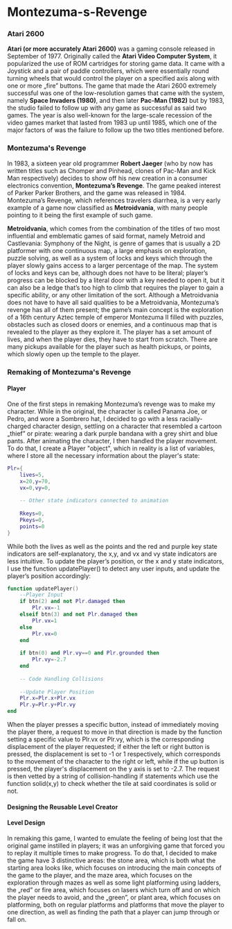 # Montezuma-s-Revenge

### Atari 2600

**Atari (or more accurately Atari 2600)** was a gaming console released in September of 1977. Originally called the **Atari Video Computer System**, it popularized the use of ROM cartridges for storing game data. It came with a Joystick and a pair of paddle controllers, which were essentially round turning wheels that would control the player on a specified axis along with one or more „fire” buttons. The game that made the Atari 2600 extremely successful was one of the low-resolution games that came with the system, namely **Space Invaders (1980)**, and then later **Pac-Man (1982)** but by 1983, the studio failed to follow up with any game as successful as said two games. The year is also well-known for the large-scale recession of the video games market that lasted from 1983 up until 1985, which one of the major factors of was the failure to follow up the two titles mentioned before. 

### Montezuma's Revenge

In 1983, a sixteen year old programmer **Robert Jaeger** (who by now has written titles such as Chomper and Pinhead, clones of Pac-Man and Kick Man respectively) decides to show off his new creation in a consumer electronics convention, **Montezuma’s Revenge**. The game peaked interest of Parker Parker Brothers, and the game was released in 1984. Montezuma’s Revenge, which references travelers diarrhea, is a very early example of a game now classified as **Metroidvania**, with many people pointing to it being the first example of such game. 

**Metroidvania**, which comes from the combination of the titles of two most influential and emblematic games of said format, namely Metroid and Castlevania: Symphony of the Night, is genre of games that is usually a 2D platformer with one continuous map, a large emphasis on exploration, puzzle solving, as well as a system of locks and keys which through the player slowly gains access to a larger percentage of the map. The system of locks and keys can be, although does not have to be literal; player’s progress can be blocked by a literal door with a key needed to open it, but it can also be a ledge that’s too high to climb that requires the player to gain a specific ability, or any other limitation of the sort. Although a Metroidvania does not have to have all said qualities to be a Metroidvania, Montezuma’s revenge has all of them present; the game’s main concept is the exploration of a 16th century Aztec temple of emperor Montezuma II filled with puzzles, obstacles such as closed doors or enemies, and a continuous map that is revealed to the player as they explore it. The player has a set amount of lives, and when the player dies, they have to start from scratch. There are many pickups available for the player such as health pickups, or points, which slowly open up the temple to the player.

### Remaking of Montezuma's Revenge
#### Player
One of the first steps in remaking Montezuma’s revenge was to make my character. While in the original, the character is called Panama Joe, or Pedro, and wore a Sombrero hat, I decided to go with a less racially-charged character design, settling on a character that resembled a cartoon „thief” or pirate: wearing a dark purple bandana with a grey shirt and blue pants. After animating the character, I then handled the player movement. To do that, I create a Player "object", which in reality is a list of variables, where I store all the necessary information about the player's state:

```lua
Plr={
	lives=5,
	x=20,y=70,
	vx=0,vy=0,
	
	-- Other state indicators connected to animation
	
	Rkeys=0,
	Pkeys=0,
	points=0
}
```
While both the lives as well as the points and the red and purple key state indicators are self-explanatory, the x,y, and vx and vy state indicators are less intuitive. To update the player’s position, or the x and y state indicators, I use the function updatePlayer() to detect any user inputs, and update the player’s position accordingly:

```lua
function updatePlayer()
	--Player Input
	if btn(2) and not Plr.damaged then 
		Plr.vx=-1
	elseif btn(3) and not Plr.damaged then 
		Plr.vx=1
 	else 
		Plr.vx=0 
	end
	
	if btn(0) and Plr.vy==0 and Plr.grounded then 
		Plr.vy=-2.7
	end
	
	-- Code Handling Collisions
	
	--Update Player Position
	Plr.x=Plr.x+Plr.vx
 	Plr.y=Plr.y+Plr.vy
end
```
When the player presses a specific button, instead of immediately moving the player there, a request to move in that direction is made by the function setting a specific value to Plr.vx or Plr.vy, which is the corresponding displacement of the player requested; if either the left or right button is pressed, the displacement is set to -1 or 1 respectively, which corresponds to the movement of the character to the right or left, while if the up button is pressed, the player's displacement on the y axis is set to -2.7. The request is then vetted by a string of collision-handling if statements which use the function solid(x,y) to check whether the tile at said coordinates is solid or not. 

#### Designing the Reusable Level Creator

#### Level Design
In remaking this game, I wanted to emulate the feeling of being lost that the original game instilled in players; it was an unforgiving game that forced you to replay it multiple times to make progress. To do that, I decided to make the game have 3 distinctive areas: the stone area, which is both what the starting area looks like, which focuses on introducing the main concepts of the game to the player, and the maze area, which focuses on the exploration through mazes as well as some light platforming using ladders, the „red” or fire area, which focuses on lasers which turn off and on which the player needs to avoid, and the „green”, or plant area, which focuses on platforming, both on regular platforms and platforms that move the player to one direction, as well as finding the path that a player can jump through or fall on. 
